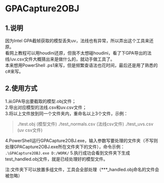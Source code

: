 # GPACapture2OBJ

## 1.说明
因为Intel GPA截帧获取的模型丢失uv，法线也有异常，所以弄出这个工具来还原。  
看网上教程可以用houdini还原，但我不太想碰houdini，看了下GPA导出的法线/uv.csv文件大概猜出来是做什么的，就动手做工具了。  
本来想用PowerShell .ps1来写，但是频繁查语法也花时间，最后还是用了熟悉的c#来写。  

## 2.使用方式
1.从GPA导出要截取的模型.obj文件；  
2.导出对应模型的法线.csv和uv.csv文件；  
3.将以上文件放到同一个文件夹内，重命名以上3个文件，示例：  
>./test.obj (模型文件)
>./test_normals.csv (法线csv文件)
>./test_uvs.csv (uv csv文件)
  
4.PowerShell运行GPACapture2OBJ.exe，输入参数写要处理的文件夹（不写则处理GPACapture2OBJ.exe所在文件夹下的文件），命令示例：  
`.\GPACapture2OBJ.exe D:/WORK/`
5.执行成功会看到文件夹下生成test_handled.obj文件，就是已经处理好的模型文件。  

注:文件夹下可以放置多组文件，工具会全部处理（***_handled.obj命名的文件会被忽略）  
